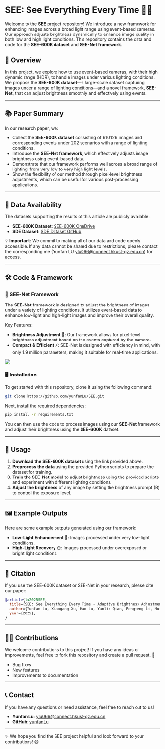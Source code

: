 # SEE: See Everything Every Time 🌟👀
Welcome to the **SEE** project repository! We introduce a new framework for enhancing images across a broad light range using event-based cameras. Our approach adjusts brightness dynamically to enhance image quality in both low and high light conditions. This repository contains the data and code for the **SEE-600K dataset** and **SEE-Net framework**.

## 🎯 Overview
In this project, we explore how to use event-based cameras, with their high dynamic range (HDR), to handle images under various lighting conditions. We propose the **SEE-600K dataset**—a large-scale dataset capturing images under a range of lighting conditions—and a novel framework, **SEE-Net**, that can adjust brightness smoothly and effectively using events.



---

## 📚 Paper Summary
In our research paper, we:
- Collect the **SEE-600K dataset** consisting of 610,126 images and corresponding events under 202 scenarios with a range of lighting conditions.
- Introduce the **SEE-Net framework**, which effectively adjusts image brightness using event-based data.
- Demonstrate that our framework performs well across a broad range of lighting, from very low to very high light levels.
- Show the flexibility of our method through pixel-level brightness adjustments, which can be useful for various post-processing applications.

---

## 📂 Data Availability
The datasets supporting the results of this article are publicly available:
- **SEE-600K Dataset**: [SEE-600K OneDrive](https://hkustgz-my.sharepoint.com/:f:/g/personal/ylu066_connect_hkust-gz_edu_cn/EkNi59p2uHJFjxyeQraiVhgBSs1GnxK4DyCUP-uZhEspCA?e=ZpwOvY)
- **SDE Dataset**: [SDE Dataset GitHub](https://github.com/EthanLiang99/EvLight)

💡 **Important**: We commit to making all of our data and code openly accessible. If any data cannot be shared due to restrictions, please contact the corresponding me (Yunfan LU ylu066@connect.hkust-gz.edu.cn) for access.

---

## 🛠️ Code & Framework

### 🎥 SEE-Net Framework

The **SEE-Net** framework is designed to adjust the brightness of images under a variety of lighting conditions. It utilizes event-based data to enhance low-light and high-light images and improve their overall quality.

Key Features:
- **Brightness Adjustment** 🌈: Our framework allows for pixel-level brightness adjustment based on the events captured by the camera.
- **Compact & Efficient** ⚡: SEE-Net is designed with efficiency in mind, with only 1.9 million parameters, making it suitable for real-time applications.

![](./images/WX20250227-175014@2x.png)

### 🖥️ Installation

To get started with this repository, clone it using the following command:

```bash
git clone https://github.com/yunfanLu/SEE.git
```

Next, install the required dependencies:

```bash
pip install -r requirements.txt
```

You can then use the code to process images using our **SEE-Net** framework and adjust their brightness using the **SEE-600K** dataset.

---

## 💬 Usage

1. **Download the SEE-600K dataset** using the link provided above.
2. **Preprocess the data** using the provided Python scripts to prepare the dataset for training.
3. **Train the SEE-Net model** to adjust brightness using the provided scripts and experiment with different lighting conditions.
4. **Adjust the brightness** of any image by setting the brightness prompt (B) to control the exposure level.

---

## 🖼️ Example Outputs

Here are some example outputs generated using our framework:

- **Low-Light Enhancement** 🌙: Images processed under very low-light conditions.
- **High-Light Recovery** 🌞: Images processed under overexposed or bright light conditions.


---

## 📄 Citation

If you use the SEE-600K dataset or SEE-Net in your research, please cite our paper:

```bibtex
@article{lu2025SEE,
  title={SEE: See Everything Every Time - Adaptive Brightness Adjustment for Broad Light Range Images via Events},
  author={Yunfan Lu, Xiaogang Xu, Hao Lu, Yanlin Qian, Pengteng Li, Huizai Yao, Bin Yang, Junyi Li, Qianyi Cai, Weiyu Guo, Hui Xiong},
  year={2025},
}
```

---

## 🐱‍🏍 Contributions

We welcome contributions to this project! If you have any ideas or improvements, feel free to fork this repository and create a pull request. 💪

- Bug fixes
- New features
- Improvements to documentation

---

## 📞 Contact

If you have any questions or need assistance, feel free to reach out to us!

- **Yunfan Lu**: ylu066@connect.hkust-gz.edu.cn
- **GitHub**: [yunfanLu](https://github.com/yunfanLu)

---

✨ We hope you find the SEE project helpful and look forward to your contributions! 😄
